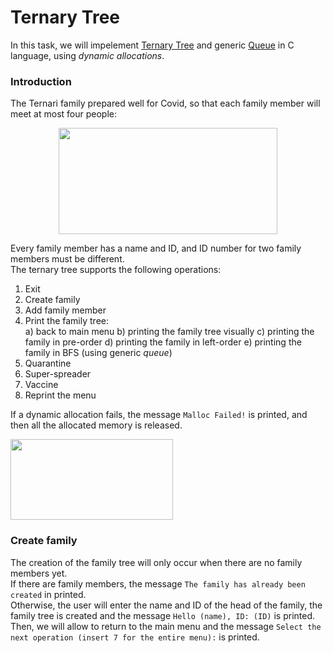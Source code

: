 # Ternary Tree
In this task, we will impelement [Ternary Tree](https://en.wikipedia.org/wiki/Ternary_tree) and generic [Queue](https://en.wikipedia.org/wiki/Queue_(abstract_data_type)) in C language, using *dynamic allocations*.  

### Introduction
The Ternari family prepared well for Covid, so that each family member will meet at most four people:  
<p align="center">
  <img 
    width="350"
    height="170"
    src="https://user-images.githubusercontent.com/92651125/156370560-dff37be3-a1b3-4935-9715-e4b10a4687ea.png"
  >
</p>

Every family member has a name and ID, and ID number for two family members must be different.  
The ternary tree supports the following operations:  
1) Exit
2) Create family
3) Add family member
4) Print the family tree:  
    a) back to main menu
    b) printing the family tree visually
    c) printing the family in pre-order
    d) printing the family in left-order
    e) printing the family in BFS (using generic *queue*)
5) Quarantine
6) Super-spreader
7) Vaccine
8) Reprint the menu  

If a dynamic allocation fails, the message ```Malloc Failed!``` is printed, and then all the allocated memory is released.  
<p align="left">
  <img 
    width="260"
    height="129"
    src="https://user-images.githubusercontent.com/92651125/156373388-fb2f45b3-0800-48ff-9694-0a81c27b5ea2.png"
  >
</p>

### Create family
The creation of the family tree will only occur when there are no family members yet.  
If there are family members, the message ```The family has already been created``` in printed.  
Otherwise, the user will enter the name and ID of the head of the family, the family tree is created and the message ```Hello (name), ID: (ID)``` is printed.  
Then, we will allow to return to the main menu and the message ```Select the next operation (insert 7 for the entire menu):``` is printed.  

